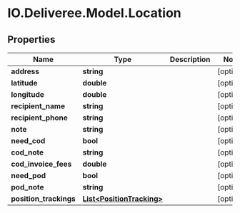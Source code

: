 # IO.Deliveree.Model.Location
## Properties

Name | Type | Description | Notes
------------ | ------------- | ------------- | -------------
**address** | **string** |  | [optional] 
**latitude** | **double** |  | [optional] 
**longitude** | **double** |  | [optional] 
**recipient_name** | **string** |  | [optional] 
**recipient_phone** | **string** |  | [optional] 
**note** | **string** |  | [optional] 
**need_cod** | **bool** |  | [optional] 
**cod_note** | **string** |  | [optional] 
**cod_invoice_fees** | **double** |  | [optional] 
**need_pod** | **bool** |  | [optional] 
**pod_note** | **string** |  | [optional] 
**position_trackings** | [**List&lt;PositionTracking&gt;**](PositionTracking.md) |  | [optional] 
